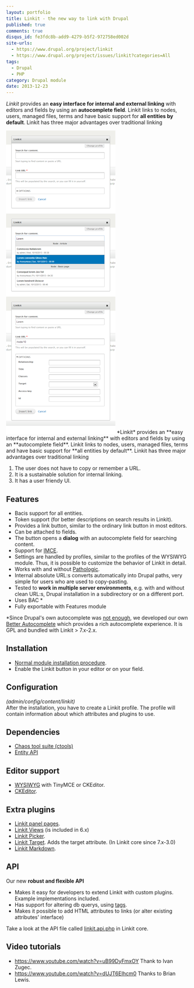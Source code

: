 ```yaml
---
layout: portfolio
title: Linkit - the new way to link with Drupal
published: true
comments: true
disqus_id: fe3fdc8b-add9-4279-b5f2-972758ed002d
site-urls:
  - https://www.drupal.org/project/linkit
  - https://www.drupal.org/project/issues/linkit?categories=All
tags:
  - Drupal
  - PHP
category: Drupal module
date: 2013-12-23
---
```


*Linkit* provides an **easy interface for internal and external linking** with editors and fields by using an
**autocomplete field**. Linkit links to nodes, users, managed files, terms and have basic support for **all entities by
default**. Linkit has three major advantages over traditional linking

<!--more-->

<img src="/assets/portfolio/linkit2013.png" class="content-image-right">
*Linkit* provides an **easy interface for internal and external linking** with editors and fields by using an
**autocomplete field**. Linkit links to nodes, users, managed files, terms and have basic support for **all entities by
default**. Linkit has three major advantages over traditional linking

1. The user does not have to copy or remember a URL.
2. It is a sustainable solution for internal linking.
3. It has a user friendy UI.

## Features

* Bacis support for all entities.
* Token support (for better descriptions on search results in Linkit).
* Provides a link button, similar to the ordinary link button in most editors.
* Can be attached to fields.
* The button opens a **dialog** with an autocomplete field for searching content.
* Support for [IMCE](https://drupal.org/project/imce "IMCE on Drupal.org").
* Settings are handled by profiles, similar to the profiles of the WYSIWYG module. Thus, it is possible to customize
  the behavior of Linkit in detail.
* Works with and without [Pathologic](https://drupal.org/project/pathologic "Pathologic on Drupal.org").
* Internal absolute URL:s converts automatically into Drupal paths, very simple for users who are used to copy-pasting.
* Tested to **work in multiple server environments**, e.g. with and without clean URL:s, Drupal installation in a
  subdirectory or on a different port.
* Uses BAC *
* Fully exportable with Features module

*Since Drupal's own autocomplete was [not enough](http://drupal.org/node/1149488 "Develop custom autocompletion"), we
developed our own [Better Autocomplete](https://github.com/betamos/Better-Autocomplete) which provides a rich
autocomplete experience. It is GPL and bundled with Linkit > 7.x-2.x.

## Installation
* [Normal module installation procedure](http://drupal.org/documentation/install/modules-themes/modules-7).
* Enable the Linkit button in your editor or on your field.

## Configuration
*(admin/config/content/linkit)*<br/>
After the installation, you have to create a Linkit profile. The profile will contain information about which attributes and plugins to use.

## Dependencies
* [Chaos tool suite (ctools)](http://drupal.org/project/ctools "Chaos tool suite (ctools) on Drupal.org")
* [Entity API](https://drupal.org/project/entity "Entity API on Drupal.org")

## Editor support
* [WYSIWYG](https://drupal.org/project/wysiwyg "Wysiwyg on Drupal.org") with TinyMCE or CKEditor.
* [CKEditor](https://drupal.org/project/ckeditor "CKEditor on Drupal.org").

## Extra plugins
* [Linkit panel pages](https://drupal.org/project/linkit_panel_pages "Linkit panel pages on Drupal.org").
* [Linkit Views](https://drupal.org/project/linkit_views "Linkit Views on Drupal.org") (is included in 6.x)
* [Linkit Picker](https://drupal.org/project/linkit_picker "Linkit Picker on Drupal.org").
* [Linkit Target](https://drupal.org/project/linkit_target "Linkit Target on Drupal.org").
  Adds the target attribute. (In Linkit core since 7.x-3.0)
* [Linkit Markdown](https://drupal.org/project/linkit_markdown "Linkit Markdown on Drupal.org").

## API
Our new **robust and flexible API**

* Makes it easy for developers to extend Linkit with custom plugins. Example implementations included.
* Has support for altering db querys, using [tags](http://api.drupal.org/api/drupal/modules--system--system.api.php/function/hook_query_TAG_alter/7).
* Makes it possible to add HTML attributes to links (or alter existing attributes' interface)

Take a look at the API file called [linkit.api.php](http://cgit.drupalcode.org/linkit/tree/linkit.api.php) in Linkit
core.

## Video tutorials

* https://www.youtube.com/watch?v=uB99DyFmxOY Thank to Ivan Zugec.
* https://www.youtube.com/watch?v=dUJT6EIhcm0 Thanks to Brian Lewis.
